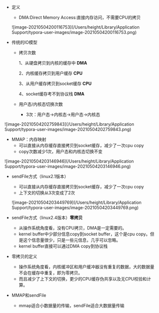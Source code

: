- 定义

  - DMA:Direct Memory Access:直接内存访问，不需要CPU的拷贝

  ![image-20210504200116753](/Users/height/Library/Application Support/typora-user-images/image-20210504200116753.png)

- 传统的IO模型

  - 拷贝次数

    1、从硬盘拷贝到内核的缓存中  **DMA** 

    2、内核缓存拷贝到用户缓存      **CPU**

    3、从用户缓存拷贝到socket缓存   **CPU**

    4、socket缓存考不到协议栈  **DMA**

  - 用户态/内核态切换次数

    - 3次：用户态->内核态->用户态->内核态



![image-20210504202759843](/Users/height/Library/Application Support/typora-user-images/image-20210504202759843.png)

- MMAP：内存映射
  - 可以直接从内存缓存直接拷贝到socket缓存，减少了一次cpu copy
  - copy次数减少1次，用户态和内核态切换不变

![image-20210504203146946](/Users/height/Library/Application Support/typora-user-images/image-20210504203146946.png)

- sendFile方式（linux2.1版本）

  - 可以直接从内存缓存直接拷贝到socket缓存，减少了一次cpu copy
  - 上下文的切换从3次变成了2次

  ![image-20210504203449769](/Users/height/Library/Application Support/typora-user-images/image-20210504203449769.png)

- sendFile方式（linux2.4版本）**零拷贝**

  - 从操作系统角度看，没有CPU拷贝，DMA是一定需要的。
  - kernel buffer中少部分信息copy到socket buffer，这个是cpu copy。但是这个信息量很少，只是一些元信息，几乎可以忽略。
  - kernel buffer直接可以通过DMA copy到协议栈

- 零拷贝的定义
  - 操作系统角度看，内核缓冲区和用户缓冲器没有重复的数据，大的数据量不会在缓存中重复，即为零拷贝。
  - 而且减少了上下文的切换，更少的CPU缓存伪共享以及无CPU校验和计算。
- MMAP和sendFile
  - mmap适合小数据量的传输，sendFile适合大数据量传输

